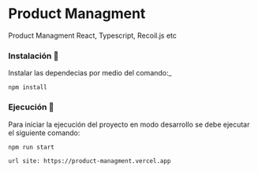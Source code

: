 # Product Managment

Product Managment
React, Typescript, Recoil.js etc

### Instalación 🔧

Instalar las dependecias por medio del comando:\_

```
npm install
```

### Ejecución 🚀

Para iniciar la ejecución del proyecto en modo desarrollo se debe ejecutar el siguiente comando:

```
npm run start
```

```
url site: https://product-managment.vercel.app
```
